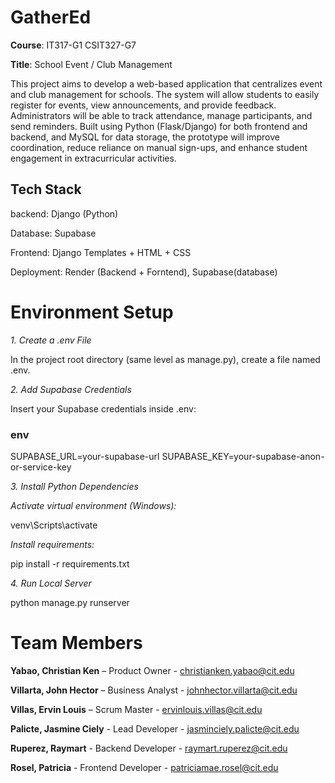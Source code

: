 # GatherEd
**Course**: IT317-G1 CSIT327-G7

**Title**: School Event / Club Management

This project aims to develop a web-based application that centralizes event and club
management for schools. The system will allow students to easily register for events,
view announcements, and provide feedback. Administrators will be able to track
attendance, manage participants, and send reminders. Built using Python
(Flask/Django) for both frontend and backend, and MySQL for data storage, the
prototype will improve coordination, reduce reliance on manual sign-ups, and enhance
student engagement in extracurricular activities.

## Tech Stack
backend: Django (Python)

Database: Supabase

Frontend: Django Templates + HTML + CSS

Deployment: Render (Backend + Forntend), Supabase(database)

# Environment Setup
*1. Create a .env File*

In the project root directory (same level as manage.py), create a file named .env.

*2. Add Supabase Credentials*

Insert your Supabase credentials inside .env:

### env
SUPABASE_URL=your-supabase-url
SUPABASE_KEY=your-supabase-anon-or-service-key

*3. Install Python Dependencies*

*Activate virtual environment (Windows):*

venv\Scripts\activate

*Install requirements:*

pip install -r requirements.txt

*4. Run Local Server*

python manage.py runserver
# Team Members
**Yabao, Christian Ken** – Product Owner - [christianken.yabao@cit.edu]()

**Villarta, John Hector** – Business Analyst  - [johnhector.villarta@cit.edu]()

**Villas, Ervin Louis** – Scrum Master - [ervinlouis.villas@cit.edu]()

**Palicte, Jasmine Ciely** - Lead Developer - [jasminciely.palicte@cit.edu]()

**Ruperez, Raymart** - Backend Developer - [raymart.ruperez@cit.edu]()

**Rosel, Patricia** - Frontend Developer - [patriciamae.rosel@cit.edu]()